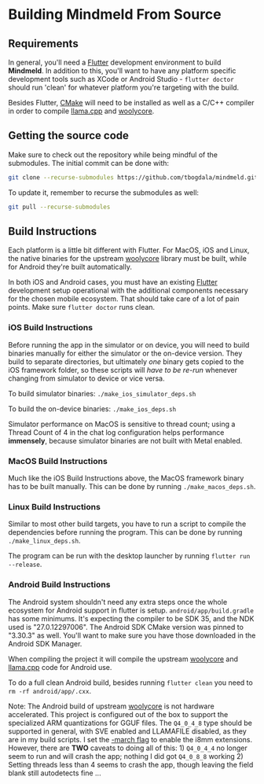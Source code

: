 # Building Mindmeld From Source

## Requirements

In general, you'll need a [Flutter](https://flutter.dev/) development environment to build **Mindmeld**. 
In addition to this, you'll want to have any platform specific development tools such as XCode or
Android Studio - `flutter doctor` should run 'clean' for whatever platform you're targeting
with the build.

Besides Flutter, [CMake](https://cmake.org/) will need to be installed as well as a C/C++ compiler in
order to compile [llama.cpp](https://github.com/ggerganov/llama.cpp) and 
[woolycore](https://github.com/tbogdala/woolycore).


## Getting the source code

Make sure to check out the repository while being mindful of the submodules. The 
initial commit can be done with:

```bash
git clone --recurse-submodules https://github.com/tbogdala/mindmeld.git
```

To update it, remember to recurse the submodules as well:

```bash
git pull --recurse-submodules
```


## Build Instructions

Each platform is a little bit different with Flutter. For MacOS, iOS and Linux, the native binaries
for the upstream [woolycore](https://github.com/tbogdala/woolycore) library must be built, while
for Android they're built automatically.

In both iOS and Android cases, you must have an existing [Flutter](https://flutter.dev/) development
setup operational with the additional components necessary for the chosen mobile ecosystem. 
That should take care of a lot of pain points. Make sure `flutter doctor` runs clean.


### iOS Build Instructions

Before running the app in the simulator or on device, you will need to build binaries manually
for either the simulator or the on-device version. They build to separate directories, but ultimately
*one* binary gets copied to the iOS framework folder, so these scripts will *have to be re-run*
whenever changing from simulator to device or vice versa.

To build simulator binaries: `./make_ios_simulator_deps.sh`

To build the on-device binaries: `./make_ios_deps.sh`

Simulator performance on MacOS is sensitive to thread count; using a Thread Count of 4 in the chat log
configuration helps performance **immensely**, because simulator binaries are not built with
Metal enabled.


### MacOS Build Instructions

Much like the iOS Build Instructions above, the MacOS framework binary has to be built manually.
This can be done by running `./make_macos_deps.sh`.


### Linux Build Instructions

Similar to most other build targets, you have to run a script to compile the
dependencies before running the program. This can be done by running `./make_linux_deps.sh`.

The program can be run with the desktop launcher by running `flutter run --release`.


### Android Build Instructions

The Android system shouldn't need any extra steps once the whole ecosystem for Android support
in flutter is setup. `android/app/build.gradle` has some minimums. It's expecting the compiler
to be SDK 35, and the NDK used is "27.0.12297006". The Android SDK CMake version was pinned
to "3.30.3" as well. You'll want to make sure you have those downloaded in the Android SDK Manager.

When compiling the project it will compile the upstream [woolycore](https://github.com/tbogdala/woolycore)
and [llama.cpp](https://github.com/ggerganov/llama.cpp) code for Android use.

To do a full clean Android build, besides running `flutter clean` you need to `rm -rf android/app/.cxx`.

Note: The Android build of upstream [woolycore](https://github.com/tbogdala/woolycore) is not
hardware accelerated. This project is configured out of the box to support the specialized ARM
quantizations for GGUF files. The `Q4_0_4_8` type should be supported in general, with SVE enabled
and LLAMAFILE disabled, as they are in my build scripts. I set the [-march flag](https://gcc.gnu.org/onlinedocs/gcc/AArch64-Options.html)
to enable the i8mm extensions. However, there are **TWO** caveats to doing all of this:
    1) `Q4_0_4_4` no longer seem to run and will crash the app; nothing I did got `Q4_0_8_8` working
    2) Setting threads less than 4 seems to crash the app, though leaving the field blank still autodetects fine ...
